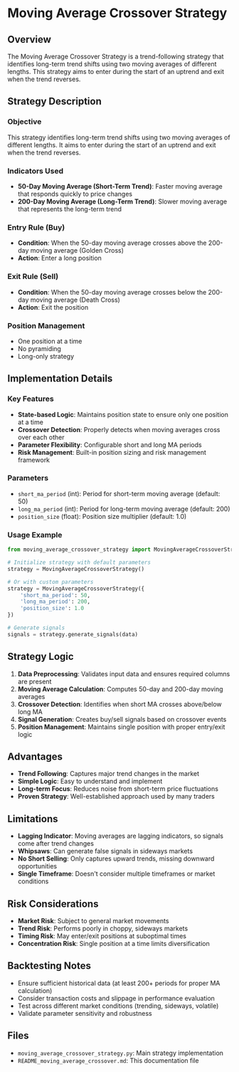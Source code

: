 # Moving Average Crossover Strategy

## Overview

The Moving Average Crossover Strategy is a trend-following strategy that identifies long-term trend shifts using two moving averages of different lengths. This strategy aims to enter during the start of an uptrend and exit when the trend reverses.

## Strategy Description

### Objective
This strategy identifies long-term trend shifts using two moving averages of different lengths. It aims to enter during the start of an uptrend and exit when the trend reverses.

### Indicators Used
- **50-Day Moving Average (Short-Term Trend)**: Faster moving average that responds quickly to price changes
- **200-Day Moving Average (Long-Term Trend)**: Slower moving average that represents the long-term trend

### Entry Rule (Buy)
- **Condition**: When the 50-day moving average crosses above the 200-day moving average (Golden Cross)
- **Action**: Enter a long position

### Exit Rule (Sell)
- **Condition**: When the 50-day moving average crosses below the 200-day moving average (Death Cross)
- **Action**: Exit the position

### Position Management
- One position at a time
- No pyramiding
- Long-only strategy

## Implementation Details

### Key Features
- **State-based Logic**: Maintains position state to ensure only one position at a time
- **Crossover Detection**: Properly detects when moving averages cross over each other
- **Parameter Flexibility**: Configurable short and long MA periods
- **Risk Management**: Built-in position sizing and risk management framework

### Parameters
- `short_ma_period` (int): Period for short-term moving average (default: 50)
- `long_ma_period` (int): Period for long-term moving average (default: 200)
- `position_size` (float): Position size multiplier (default: 1.0)

### Usage Example

```python
from moving_average_crossover_strategy import MovingAverageCrossoverStrategy

# Initialize strategy with default parameters
strategy = MovingAverageCrossoverStrategy()

# Or with custom parameters
strategy = MovingAverageCrossoverStrategy({
    'short_ma_period': 50,
    'long_ma_period': 200,
    'position_size': 1.0
})

# Generate signals
signals = strategy.generate_signals(data)
```

## Strategy Logic

1. **Data Preprocessing**: Validates input data and ensures required columns are present
2. **Moving Average Calculation**: Computes 50-day and 200-day moving averages
3. **Crossover Detection**: Identifies when short MA crosses above/below long MA
4. **Signal Generation**: Creates buy/sell signals based on crossover events
5. **Position Management**: Maintains single position with proper entry/exit logic

## Advantages

- **Trend Following**: Captures major trend changes in the market
- **Simple Logic**: Easy to understand and implement
- **Long-term Focus**: Reduces noise from short-term price fluctuations
- **Proven Strategy**: Well-established approach used by many traders

## Limitations

- **Lagging Indicator**: Moving averages are lagging indicators, so signals come after trend changes
- **Whipsaws**: Can generate false signals in sideways markets
- **No Short Selling**: Only captures upward trends, missing downward opportunities
- **Single Timeframe**: Doesn't consider multiple timeframes or market conditions

## Risk Considerations

- **Market Risk**: Subject to general market movements
- **Trend Risk**: Performs poorly in choppy, sideways markets
- **Timing Risk**: May enter/exit positions at suboptimal times
- **Concentration Risk**: Single position at a time limits diversification

## Backtesting Notes

- Ensure sufficient historical data (at least 200+ periods for proper MA calculation)
- Consider transaction costs and slippage in performance evaluation
- Test across different market conditions (trending, sideways, volatile)
- Validate parameter sensitivity and robustness

## Files

- `moving_average_crossover_strategy.py`: Main strategy implementation
- `README_moving_average_crossover.md`: This documentation file


